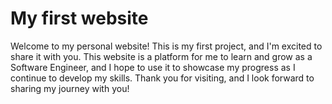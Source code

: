 # My first website

Welcome to my personal website! This is my first project, and I'm excited to share it with you. This website is a platform for me to learn and grow as a Software Engineer, and I hope to use it to showcase my progress as I continue to develop my skills. Thank you for visiting, and I look forward to sharing my journey with you!